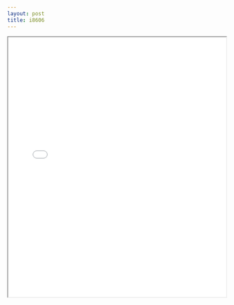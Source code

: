 ```yaml
---
layout: post
title: i8606
---
```


<div class="pdf-container">
<iframe src="/ea/assets/pdfs/misc/i8606.pdf" height="600" width="100%" allowFullScreen="true"></iframe>
</div>

